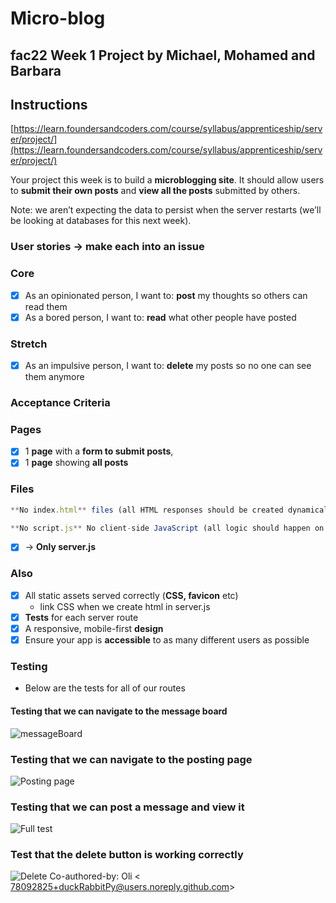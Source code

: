 # **Micro-blog**

## **fac22 Week 1 Project by Michael, Mohamed and Barbara**

## **Instructions**

[https://learn.foundersandcoders.com/course/syllabus/apprenticeship/server/project/](https://learn.foundersandcoders.com/course/syllabus/apprenticeship/server/project/)

Your project this week is to build a **microblogging site**. It should allow users to **submit their own posts** and **view all the posts** submitted by others.

Note: we aren’t expecting the data to persist when the server restarts (we’ll be looking at databases for this next week).

### **User stories -> make each into an issue**

### **Core**

- [x] As an opinionated person, I want to: **post** my thoughts so others can read them
- [x] As a bored person, I want to: **read** what other people have posted

### **Stretch**

- [x] As an impulsive person, I want to: **delete** my posts so no one can see them anymore

### **Acceptance Criteria**

### **Pages**

- [x] 1 **page** with a **form to submit posts**,
- [x] 1 **page** showing **all posts**

### **Files**

```jsx
**No index.html** files (all HTML responses should be created dynamically within Node)
```

```jsx
**No script.js** No client-side JavaScript (all logic should happen on the server)
```

- [x] → **Only server.js**

### **Also**

- [x] All static assets served correctly (**CSS, favicon** etc)
  - link CSS when we create html in server.js
- [x] **Tests** for each server route
- [x] A responsive, mobile-first **design**
- [x] Ensure your app is **accessible** to as many different users as possible

### Testing

- Below are the tests for all of our routes

#### Testing that we can navigate to the message board

![messageBoard](.public/images/messageTest.PNG)

### Testing that we can navigate to the posting page

![Posting page](.public/images/postingTest.PNG)

### Testing that we can post a message and view it

![Full test](.public/images/writeSendTest.PNG)

### Test that the delete button is working correctly

![Delete](.public/images/messageInfo.PNG)
Co-authored-by: Oli < 78092825+duckRabbitPy@users.noreply.github.com>
